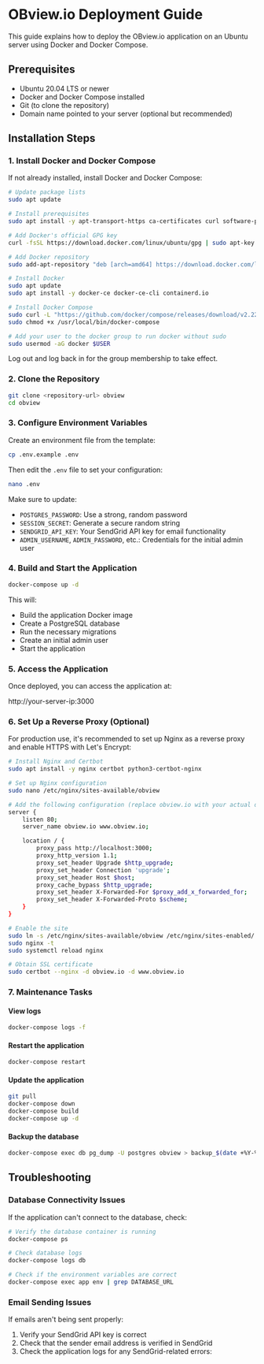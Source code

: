 # OBview.io Deployment Guide

This guide explains how to deploy the OBview.io application on an Ubuntu server using Docker and Docker Compose.

## Prerequisites

- Ubuntu 20.04 LTS or newer
- Docker and Docker Compose installed
- Git (to clone the repository)
- Domain name pointed to your server (optional but recommended)

## Installation Steps

### 1. Install Docker and Docker Compose

If not already installed, install Docker and Docker Compose:

```bash
# Update package lists
sudo apt update

# Install prerequisites
sudo apt install -y apt-transport-https ca-certificates curl software-properties-common

# Add Docker's official GPG key
curl -fsSL https://download.docker.com/linux/ubuntu/gpg | sudo apt-key add -

# Add Docker repository
sudo add-apt-repository "deb [arch=amd64] https://download.docker.com/linux/ubuntu $(lsb_release -cs) stable"

# Install Docker
sudo apt update
sudo apt install -y docker-ce docker-ce-cli containerd.io

# Install Docker Compose
sudo curl -L "https://github.com/docker/compose/releases/download/v2.22.0/docker-compose-$(uname -s)-$(uname -m)" -o /usr/local/bin/docker-compose
sudo chmod +x /usr/local/bin/docker-compose

# Add your user to the docker group to run docker without sudo
sudo usermod -aG docker $USER
```

Log out and log back in for the group membership to take effect.

### 2. Clone the Repository

```bash
git clone <repository-url> obview
cd obview
```

### 3. Configure Environment Variables

Create an environment file from the template:

```bash
cp .env.example .env
```

Then edit the `.env` file to set your configuration:

```bash
nano .env
```

Make sure to update:
- `POSTGRES_PASSWORD`: Use a strong, random password
- `SESSION_SECRET`: Generate a secure random string
- `SENDGRID_API_KEY`: Your SendGrid API key for email functionality
- `ADMIN_USERNAME`, `ADMIN_PASSWORD`, etc.: Credentials for the initial admin user

### 4. Build and Start the Application

```bash
docker-compose up -d
```

This will:
- Build the application Docker image
- Create a PostgreSQL database
- Run the necessary migrations
- Create an initial admin user
- Start the application

### 5. Access the Application

Once deployed, you can access the application at:

http://your-server-ip:3000

### 6. Set Up a Reverse Proxy (Optional)

For production use, it's recommended to set up Nginx as a reverse proxy and enable HTTPS with Let's Encrypt:

```bash
# Install Nginx and Certbot
sudo apt install -y nginx certbot python3-certbot-nginx

# Set up Nginx configuration
sudo nano /etc/nginx/sites-available/obview

# Add the following configuration (replace obview.io with your actual domain if different)
server {
    listen 80;
    server_name obview.io www.obview.io;

    location / {
        proxy_pass http://localhost:3000;
        proxy_http_version 1.1;
        proxy_set_header Upgrade $http_upgrade;
        proxy_set_header Connection 'upgrade';
        proxy_set_header Host $host;
        proxy_cache_bypass $http_upgrade;
        proxy_set_header X-Forwarded-For $proxy_add_x_forwarded_for;
        proxy_set_header X-Forwarded-Proto $scheme;
    }
}

# Enable the site
sudo ln -s /etc/nginx/sites-available/obview /etc/nginx/sites-enabled/
sudo nginx -t
sudo systemctl reload nginx

# Obtain SSL certificate
sudo certbot --nginx -d obview.io -d www.obview.io
```

### 7. Maintenance Tasks

#### View logs

```bash
docker-compose logs -f
```

#### Restart the application

```bash
docker-compose restart
```

#### Update the application

```bash
git pull
docker-compose down
docker-compose build
docker-compose up -d
```

#### Backup the database

```bash
docker-compose exec db pg_dump -U postgres obview > backup_$(date +%Y-%m-%d).sql
```

## Troubleshooting

### Database Connectivity Issues

If the application can't connect to the database, check:

```bash
# Verify the database container is running
docker-compose ps

# Check database logs
docker-compose logs db

# Check if the environment variables are correct
docker-compose exec app env | grep DATABASE_URL
```

### Email Sending Issues

If emails aren't being sent properly:

1. Verify your SendGrid API key is correct
2. Check that the sender email address is verified in SendGrid
3. Check the application logs for any SendGrid-related errors: